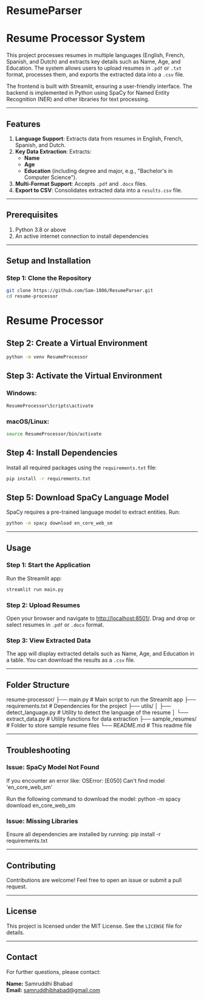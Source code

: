 # ResumeParser
# Resume Processor System

This project processes resumes in multiple languages (English, French, Spanish, and Dutch) and extracts key details such as Name, Age, and Education. The system allows users to upload resumes in `.pdf` or `.txt` format, processes them, and exports the extracted data into a `.csv` file.

The frontend is built with Streamlit, ensuring a user-friendly interface. The backend is implemented in Python using SpaCy for Named Entity Recognition (NER) and other libraries for text processing.

---

## Features
1. **Language Support**: Extracts data from resumes in English, French, Spanish, and Dutch.
2. **Key Data Extraction**: Extracts:
   - **Name**
   - **Age**
   - **Education** (including degree and major, e.g., "Bachelor's in Computer Science").
3. **Multi-Format Support**: Accepts `.pdf` and `.docx` files.
4. **Export to CSV**: Consolidates extracted data into a `results.csv` file.

---

## Prerequisites
1. Python 3.8 or above
2. An active internet connection to install dependencies

---

## Setup and Installation

### Step 1: Clone the Repository
```bash
git clone https://github.com/Sam-1806/ResumeParser.git
cd resume-processor
```

# Resume Processor

## Step 2: Create a Virtual Environment
```bash
python -m venv ResumeProcessor
```
## Step 3: Activate the Virtual Environment

### Windows:
```bash
ResumeProcessor\Scripts\activate
```

### macOS/Linux:
```bash
source ResumeProcessor/bin/activate
```

## Step 4: Install Dependencies
Install all required packages using the `requirements.txt` file:
```bash
pip install -r requirements.txt
```

## Step 5: Download SpaCy Language Model
SpaCy requires a pre-trained language model to extract entities. Run:
```bash
python -m spacy download en_core_web_sm
```

---

## Usage

### Step 1: Start the Application
Run the Streamlit app:
```bash
streamlit run main.py
```

### Step 2: Upload Resumes
Open your browser and navigate to [http://localhost:8501/](http://localhost:8501/).
Drag and drop or select resumes in `.pdf` or `.docx` format.

### Step 3: View Extracted Data
The app will display extracted details such as Name, Age, and Education in a table.
You can download the results as a `.csv` file.

---

## Folder Structure
resume-processor/
├── main.py                # Main script to run the Streamlit app
├── requirements.txt       # Dependencies for the project
├── utils/
│   ├── detect_language.py # Utility to detect the language of the resume
│   └── extract_data.py    # Utility functions for data extraction
├── sample_resumes/        # Folder to store sample resume files
└── README.md              # This readme file

---

## Troubleshooting

### Issue: SpaCy Model Not Found
If you encounter an error like:
OSError: [E050] Can't find model 'en_core_web_sm'

Run the following command to download the model:
python -m spacy download en_core_web_sm

### Issue: Missing Libraries
Ensure all dependencies are installed by running:
pip install -r requirements.txt

---

## Contributing
Contributions are welcome! Feel free to open an issue or submit a pull request.

---

## License
This project is licensed under the MIT License. See the `LICENSE` file for details.

---

## Contact
For further questions, please contact:

**Name:** Samruddhi Bhabad  
**Email:** [samruddhibhabad@gmail.com](mailto:samruddhibhabad@gmail.com)
